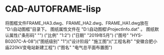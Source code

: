 # CAD-AUTOFRAME-lisp
将图框文件FRAME_HA3.dwg、FRAME_HA2.dwg、FRAME_HA1.dwg放在 "D:\自动图框\"目录下。
图纸属性文件在 "D:\\自动图框\\ProjectInfo.dat" 。
图纸默认属性("条形码" "") ("比例" "1:2") ("日期" "2019年5月") ("图号" "HYS-B0207C-A-08")("图纸级别" "1")("设计阶段" "施工图")("工程名称" "安徽合肥小庙220kV变电站新建工程")
			 ("图名" "电气总平面布置图")
